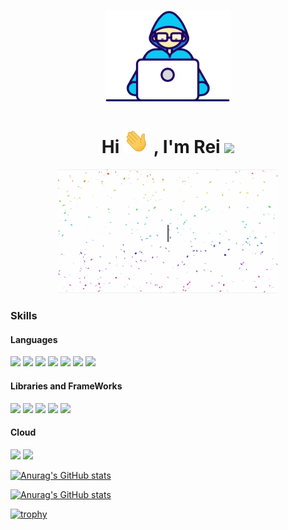 <!-- <img src="https://media.tenor.com/mGgWY8RkgYMAAAAC/hello-world.gif"> -->
<!-- ### Hi there 👋-->
<p align="center">
  <img src="https://github.com/AkashSingh3031/AkashSingh3031/blob/main/images/Developer.gif" width="200px">
</p>

<h1 align="center">
  Hi 
  <img src="https://raw.githubusercontent.com/ABSphreak/ABSphreak/master/gifs/Hi.gif" height="40px">
  , I'm Rei 
  <img src="https://raw.githubusercontent.com/gist/ManulMax/2d20af60d709805c55fd784ca7cba4b9/raw/bcfeac7604f674ace63623106eb8bb8471d844a6/github.gif" style="width: 40px;">
</h1>

<p align="center">  
  <img src="https://github.com/aminoray/aminoray/blob/main/white.gif" width="70%" height="auto" />
</p>


### Skills
<!-- Badge Template: <img src="https://img.shields.io/badge/-<LabeltoShow>-<IconsColorCode>?style=flat&logo=<IconsName>&logoColor=white"/>  -->

#### Languages
<p>
  <img src="https://img.shields.io/badge/-Php-777BB4.svg?logo=php&style=plastic">
  <img src="https://img.shields.io/badge/-Ruby-CC342D.svg?logo=ruby&style=plastic">
  <img src="https://img.shields.io/badge/-Python-3776AB?style=flat&logo=Python&logoColor=white"/>
  <img src="https://img.shields.io/badge/-JavaScript-F7DF1E?style=flat&logo=JavaScript&logoColor=black"/>
  <img src="https://img.shields.io/badge/-TypeScript-007ACC?style=flat&logo=TypeScript&logoColor=white"/>
  <img src="https://img.shields.io/badge/-HTML5-E34F26?style=flat&logo=HTML5&logoColor=white"/>
  <img src="https://img.shields.io/badge/-CSS3-1572B6?style=flat&logo=CSS3&logoColor=white"/>
</p>

#### Libraries and FrameWorks
<p>
  <img src="https://img.shields.io/badge/-Laravel-E74430.svg?logo=laravel&style=plastic">
  <img src="https://img.shields.io/badge/-Rails-CC0000.svg?logo=rails&style=flat">
  <img src="https://img.shields.io/badge/-Vue.js-42B883?style=flat&logo=Vue.js&logoColor=white"/>
  <img src="https://img.shields.io/badge/-Nuxt.js-00C58E?style=flat&logo=Vue.js&logoColor=white"/>
  <img src="https://img.shields.io/badge/-React.js-61DAFB?style=flat&logo=React&logoColor=white"/>
</p>

#### Cloud
<p>
<img src="https://img.shields.io/badge/-Google%20Cloud-4285F4?style=flat&logo=Google%20Cloud&logoColor=white"/>
<img src="https://img.shields.io/badge/-Amazon%20AWS-232F3E?style=flat&logo=Amazon%20AWS&logoColor=white"/>
</p>

[![Anurag's GitHub stats](https://github-readme-stats.vercel.app/api?username=anuraghazra
)](https://github.com/anuraghazra/github-readme-stats)

[![Anurag's GitHub stats](https://github-readme-stats.vercel.app/api?username=anuraghazra
)](https://github.com/anuraghazra/github-readme-stats)

[![trophy](https://github-profile-trophy.vercel.app/?username=aminoray&rank=SSS,SS,S,AAA,AA,A,B,C,SECRET)](https://github.com/ryo-ma/github-profile-trophy)
